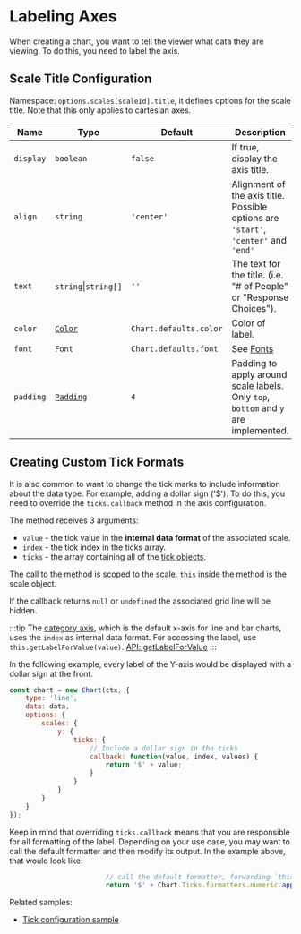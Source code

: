 # Labeling Axes

When creating a chart, you want to tell the viewer what data they are viewing. To do this, you need to label the axis.

## Scale Title Configuration

Namespace: `options.scales[scaleId].title`, it defines options for the scale title. Note that this only applies to cartesian axes.

| Name | Type | Default | Description
| ---- | ---- | ------- | -----------
| `display` | `boolean` | `false` | If true, display the axis title.
| `align` | `string` | `'center'` | Alignment of the axis title. Possible options are `'start'`, `'center'` and `'end'`
| `text` | `string`\|`string[]` | `''` | The text for the title. (i.e. "# of People" or "Response Choices").
| `color` | [`Color`](../general/colors.md) | `Chart.defaults.color` | Color of label.
| `font` | `Font` | `Chart.defaults.font` | See [Fonts](../general/fonts.md)
| `padding` | [`Padding`](../general/padding.md) | `4` | Padding to apply around scale labels. Only `top`, `bottom` and `y` are implemented.

## Creating Custom Tick Formats

It is also common to want to change the tick marks to include information about the data type. For example, adding a dollar sign ('$').
To do this, you need to override the `ticks.callback` method in the axis configuration.

The method receives 3 arguments:

* `value` - the tick value in the **internal data format** of the associated scale.
* `index` - the tick index in the ticks array.
* `ticks` - the array containing all of the [tick objects](../api/interfaces/Tick).

The call to the method is scoped to the scale. `this` inside the method is the scale object.

If the callback returns `null` or `undefined` the associated grid line will be hidden.

:::tip
The [category axis](../axes/cartesian/category), which is the default x-axis for line and bar charts, uses the `index` as internal data format. For accessing the label, use `this.getLabelForValue(value)`. [API: getLabelForValue](../api/classes/scale.html#getlabelforvalue)
:::

In the following example, every label of the Y-axis would be displayed with a dollar sign at the front.

```javascript
const chart = new Chart(ctx, {
    type: 'line',
    data: data,
    options: {
        scales: {
            y: {
                ticks: {
                    // Include a dollar sign in the ticks
                    callback: function(value, index, values) {
                        return '$' + value;
                    }
                }
            }
        }
    }
});
```

Keep in mind that overriding `ticks.callback` means that you are responsible for all formatting of the label. Depending on your use case, you may want to call the default formatter and then modify its output. In the example above, that would look like:

```javascript
                        // call the default formatter, forwarding `this`
                        return '$' + Chart.Ticks.formatters.numeric.apply(this, [value, index, ticks]);
```

Related samples:

* [Tick configuration sample](../samples/scale-options/ticks)
